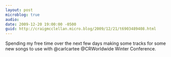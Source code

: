 ```yaml
---
layout: post
microblog: true
audio: 
date: 2009-12-20 19:00:00 -0500
guid: http://craigmcclellan.micro.blog/2009/12/21/t6903489408.html
---
```

Spending my free time over the next few days making some tracks for some new songs to use with @carlcartee @CRWorldwide Winter Conference.
